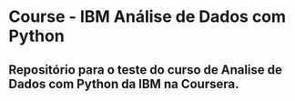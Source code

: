 # Course - IBM Análise de Dados com Python
## Repositório para o teste do curso de Analise de Dados com Python da IBM na Coursera.

